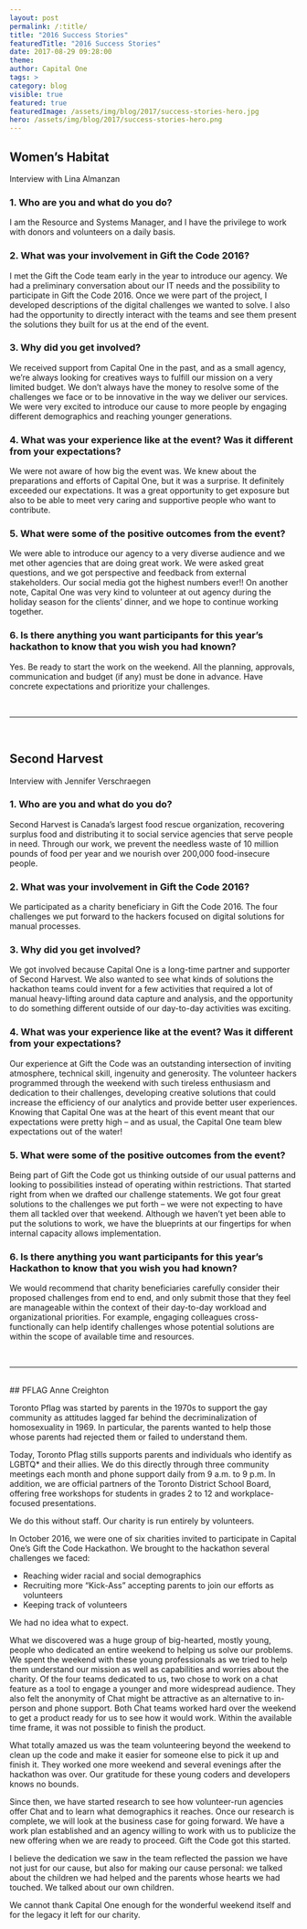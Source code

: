 ```yaml
---
layout: post
permalink: /:title/
title: "2016 Success Stories"
featuredTitle: "2016 Success Stories"
date: 2017-08-29 09:28:00
theme:
author: Capital One
tags: >
category: blog
visible: true
featured: true
featuredImage: /assets/img/blog/2017/success-stories-hero.jpg
hero: /assets/img/blog/2017/success-stories-hero.png
---
```


## Women’s Habitat
Interview with Lina Almanzan
<br />

### 1. Who are you and what do you do?

I am the Resource and Systems Manager, and I have the privilege to work with donors and volunteers on a daily basis.

### 2. What was your involvement in Gift the Code 2016?

I met the Gift the Code team early in the year to introduce our agency. We had a preliminary conversation about our IT needs and the possibility to participate in Gift the Code 2016. Once we were part of the project, I developed descriptions of the digital challenges we wanted to solve. I also had the opportunity to directly interact with the teams and see them present the solutions they built for us at the end of the event.
 
 
### 3. Why did you get involved?

We received support from Capital One in the past, and as a small agency, we’re always looking for creatives ways to fulfill our mission on a very limited budget. We don’t always have the money to resolve some of the challenges we face or to be innovative in the way we deliver our services. We were very excited to introduce our cause to more people by engaging different demographics and reaching younger generations.
 
 
### 4. What was your experience like at the event? Was it different from your expectations?

We were not aware of how big the event was. We knew about the preparations and efforts of Capital One, but it was a surprise. It definitely exceeded our expectations. It was a great opportunity to get exposure but also to be able to meet very caring and supportive people who want to contribute.
 
 
### 5. What were some of the positive outcomes from the event?

We were able to introduce our agency to a very diverse audience and we met other agencies that are doing great work. We were asked great questions, and we got perspective and feedback from external stakeholders. Our social media got the highest numbers ever!! On another note, Capital One was very kind to volunteer at out agency during the holiday season for the clients’ dinner, and we hope to continue working together.   
 
 
### 6. Is there anything you want participants for this year’s hackathon to know that you wish you had known?

Yes. Be ready to start the work on the weekend. All the planning, approvals, communication and budget (if any) must be done in advance. Have concrete expectations and prioritize your challenges.

<br />
<hr />
<br />

## Second Harvest
Interview with Jennifer Verschraegen
<br />

### 1. Who are you and what do you do?

Second Harvest is Canada’s largest food rescue organization, recovering surplus food and distributing it to social service agencies that serve people in need. Through our work, we prevent the needless waste of 10 million pounds of food per year and we nourish over 200,000 food-insecure people.
 
### 2. What was your involvement in Gift the Code 2016?

We participated as a charity beneficiary in Gift the Code 2016. The four challenges we put forward to the hackers focused on digital solutions for manual processes.
 
### 3. Why did you get involved?

We got involved because Capital One is a long-time partner and supporter of Second Harvest. We also wanted to see what kinds of solutions the hackathon teams could invent for a few activities that required a lot of manual heavy-lifting around data capture and analysis, and the opportunity to do something different outside of our day-to-day activities was exciting.
 
### 4. What was your experience like at the event? Was it different from your expectations?

Our experience at Gift the Code was an outstanding intersection of inviting atmosphere, technical skill, ingenuity and generosity. The volunteer hackers programmed through the weekend with such tireless enthusiasm and dedication to their challenges, developing creative solutions that could increase the efficiency of our analytics and provide better user experiences. Knowing that Capital One was at the heart of this event meant that our expectations were pretty high – and as usual, the Capital One team blew expectations out of the water!
 
### 5. What were some of the positive outcomes from the event?

Being part of Gift the Code got us thinking outside of our usual patterns and looking to possibilities instead of operating within restrictions. That started right from when we drafted our challenge statements. We got four great solutions to the challenges we put forth – we were not expecting to have them all tackled over that weekend. Although we haven’t yet been able to put the solutions to work, we have the blueprints at our fingertips for when internal capacity allows implementation.
 
### 6. Is there anything you want participants for this year’s Hackathon to know that you wish you had known?

We would recommend that charity beneficiaries carefully consider their proposed challenges from end to end, and only submit those that they feel are manageable within the context of their day-to-day workload and organizational priorities. For example, engaging colleagues cross-functionally can help identify challenges whose potential solutions are within the scope of available time and resources.

<br />

<hr />
<br />
## PFLAG
Anne Creighton
<br />

Toronto Pflag was started by parents in the 1970s to support the gay community as attitudes lagged far behind the decriminalization of homosexuality in 1969. In particular, the parents wanted to help those whose parents had rejected them or failed to understand them.  

Today, Toronto Pflag stills supports parents and individuals who identify as LGBTQ* and their allies. We do this directly through three community meetings each month and phone support daily from 9 a.m. to 9 p.m. In addition, we are official partners of the Toronto District School Board, offering free workshops for students in grades 2 to 12 and workplace-focused presentations.  

We do this without staff. Our charity is run entirely by volunteers.

In October 2016, we were one of six charities invited to participate in Capital One’s Gift the Code Hackathon. We brought to the hackathon several challenges we faced:

- Reaching wider racial and social demographics
- Recruiting more “Kick-Ass” accepting parents to join our efforts as volunteers
- Keeping track of volunteers

We had no idea what to expect.

What we discovered was a huge group of big-hearted, mostly young, people who dedicated an entire weekend to helping us solve our problems. We spent the weekend with these young professionals as we tried to help them understand our mission as well as capabilities and worries about the charity. Of the four teams dedicated to us, two chose to work on a chat feature as a tool to engage a younger and more widespread audience. They also felt the anonymity of Chat might be attractive as an alternative to in-person and phone support. Both Chat teams worked hard over the weekend to get a product ready for us to see how it would work. Within the available time frame, it was not possible to finish the product.

What totally amazed us was the team volunteering beyond the weekend to clean up the code and make it easier for someone else to pick it up and finish it. They worked one more weekend and several evenings after the hackathon was over. Our gratitude for these young coders and developers knows no bounds.

Since then, we have started research to see how volunteer-run agencies offer Chat and to learn what demographics it reaches. Once our research is complete, we will look at the business case for going forward. We have a work plan established and an agency willing to work with us to publicize the new offering when we are ready to proceed. Gift the Code got this started.

I believe the dedication we saw in the team reflected the passion we have not just for our cause, but also for making our cause personal: we talked about the children we had helped and the parents whose hearts we had touched. We talked about our own children.We cannot thank Capital One enough for the wonderful weekend itself and for the legacy it left for our charity.
